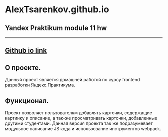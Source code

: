 # AlexTsarenkov.github.io
## Yandex Praktikum module 11 hw
-----
[Github io link](https://alextsarenkov.github.io/mesto/)
-----
## О проекте. 
Данный проект является домашней работой по курсу frontend разработки Яндекс.Практикума.
## Функционал. 
Проект позволяет пользователям добавлять карточки, содержащие картинку и описание, а так-же просматривать карточки, добавленные другими студентами. Данная версия проекта так же подразумевает модульное написание JS кода и использование инструментов webpack.

